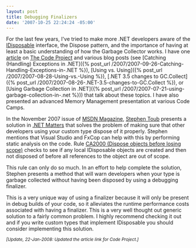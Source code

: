 ```yaml
---
layout: post
title: Debugging Finalizers
date: '2007-10-25 22:24:24 -05:00'
---
```


For the last few years, I've tried to make more .NET developers aware of the [IDisposable](http://msdn2.microsoft.com/aax125c9.aspx) interface, the Dispose pattern, and the importance of having at least a basic understanding of how the Garbage Collector works. I have one [article](http://www.codeproject.com/KB/dotnet/idisposable.aspx) on [The Code Project](http://www.codeproject.com/) and various blog posts (see [Catching (Handling) Exceptions in .NET]({% post_url /2007/2007-09-26-Catching-Handling-Exceptions-in-.NET %}), [Using vs. Using]({% post_url /2007/2007-08-28-Using-vs.-Using %}), [.NET 3.5 changes to GC.Collect]({% post_url /2007/2007-08-26-.NET-3.5-changes-to-GC.Collect %}), or [Using Garbage Collection in .NET]({% post_url /2007/2007-07-21-using-garbage-collection-in-.net %})) that talk about these topics. I have also presented an advanced Memory Management presentation at various Code Camps.

In the November 2007 issue of [MSDN Magazine](http://msdn.microsoft.com/msdnmag), [Stephen Toub](http://msdn.microsoft.com/msdnmag/find/?type=Au&phrase=Stephen%20Toub&words=exact) presents a solution in [.NET Matters](http://msdn.microsoft.com/msdnmag/issues/07/11/NETMatters/) that solves the problem of making sure that other developers using your custom type dispose of it properly. Stephen mentions that Visual Studio and FxCop can help with this by performing static analysis on the code. Rule [CA2000 (Dispose objects before losing scope)](http://msdn2.microsoft.com/ms182289) checks to see if any local IDisposable objects are created and then not disposed of before all references to the object are out of scope.

This rule can only do so much. In an effort to help complete the solution, Stephen presents a method that will warn developers when your type is garbage collected without having been disposed by using a debugging finalizer.

This is a very unique way of using a finalizer because it will only be present in debug builds of your code, so it alleviates the runtime performance costs associated with having a finalizer. This is a very well thought out generic solution to a fairly common problem. I highly recommend checking it out and if you write custom types that implement IDisposable you should consider implementing this solution.

*<small>[Update, 22-Jan-2008: Updated the article link for Code Project.]</small>*

